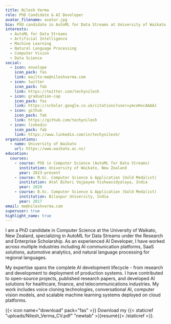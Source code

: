 ```yaml
---
title: Nilesh Verma
role: PhD Candidate & AI Developer
avatar_filename: avatar.jpg
bio: PhD candidate in AutoML for Data Streams at University of Waikato. Experienced AI Developer with expertise in machine learning, deep learning, and natural language processing across multiple industries.
interests:
  - AutoML for Data Streams
  - Artificial Intelligence
  - Machine Learning
  - Natural Language Processing
  - Computer Vision
  - Data Science
social:
  - icon: envelope
    icon_pack: fas
    link: mailto:me@nileshverma.com
  - icon: twitter
    icon_pack: fab
    link: https://twitter.com/techynilesh
  - icon: graduation-cap
    icon_pack: fas
    link: https://scholar.google.co.uk/citations?user=ymceHxcAAAAJ
  - icon: github
    icon_pack: fab
    link: https://github.com/techynilesh
  - icon: linkedin
    icon_pack: fab
    link: https://www.linkedin.com/in/techynilesh/
organizations:
  - name: University of Waikato
    url: https://www.waikato.ac.nz/
education:
  courses:
    - course: PhD in Computer Science (AutoML for Data Streams)
      institution: University of Waikato, New Zealand
      year: 2023-present
    - course: M.Sc. Computer Science & Application (Gold Medalist)
      institution: Atal Bihari Vajpayee Vishwavidyalaya, India
      year: 2020
    - course: B.Sc. Computer Science & Application (Gold Medalist)
      institution: Bilaspur University, India
      year: 2017
email: me@nileshverma.com
superuser: true
highlight_name: true
---
```

I am a PhD candidate in Computer Science at the University of Waikato, New Zealand, specializing in AutoML for Data Streams under the Research and Enterprise Scholarship. As an experienced AI Developer, I have worked across multiple industries including AI communication platforms, SaaS solutions, automotive analytics, and natural language processing for regional languages.

My expertise spans the complete AI development lifecycle - from research and development to deployment of production systems. I have contributed to open-source projects, published research papers, and developed AI solutions for healthcare, finance, and telecommunications industries. My work includes voice cloning technologies, conversational AI, computer vision models, and scalable machine learning systems deployed on cloud platforms.

{{< icon name="download" pack="fas" >}} Download my {{< staticref "uploads/Nilesh_Verma_CV.pdf" "newtab" >}}resumé{{< /staticref >}}.